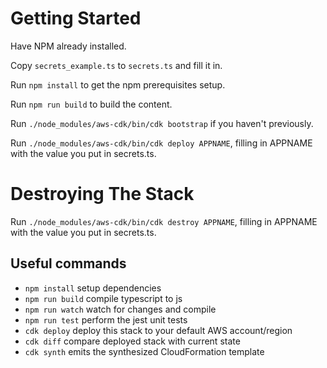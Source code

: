 # Getting Started

Have NPM already installed.

Copy `secrets_example.ts` to `secrets.ts` and fill it in.

Run `npm install` to get the npm prerequisites setup.

Run `npm run build` to build the content.

Run `./node_modules/aws-cdk/bin/cdk bootstrap` if you haven't previously.

Run `./node_modules/aws-cdk/bin/cdk deploy APPNAME`, filling in APPNAME with the value you put in secrets.ts.

# Destroying The Stack

Run `./node_modules/aws-cdk/bin/cdk destroy APPNAME`, filling in APPNAME with the value you put in secrets.ts.

## Useful commands

* `npm install`     setup dependencies
* `npm run build`   compile typescript to js
* `npm run watch`   watch for changes and compile
* `npm run test`    perform the jest unit tests
* `cdk deploy`      deploy this stack to your default AWS account/region
* `cdk diff`        compare deployed stack with current state
* `cdk synth`       emits the synthesized CloudFormation template

